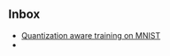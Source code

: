 





## Inbox

- [Quantization aware training on MNIST](https://colab.research.google.com/drive/1vCGg4HsgnYW6ilcrpj8Kt1bPfi2EAbk5#scrollTo=YBGOnz5NpiTw)
- 